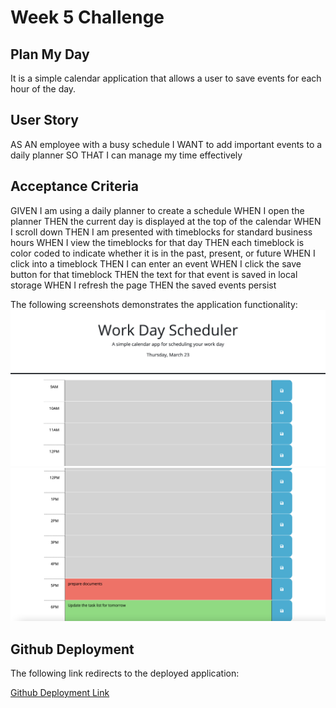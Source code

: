 # Week 5 Challenge

## Plan My Day

It is a simple calendar application that allows a user to save events for each hour of the day.

## User Story

AS AN employee with a busy schedule
I WANT to add important events to a daily planner
SO THAT I can manage my time effectively

## Acceptance Criteria

GIVEN I am using a daily planner to create a schedule
WHEN I open the planner
THEN the current day is displayed at the top of the calendar
WHEN I scroll down
THEN I am presented with timeblocks for standard business hours
WHEN I view the timeblocks for that day
THEN each timeblock is color coded to indicate whether it is in the past, present, or future
WHEN I click into a timeblock
THEN I can enter an event
WHEN I click the save button for that timeblock
THEN the text for that event is saved in local storage
WHEN I refresh the page
THEN the saved events persist

The following screenshots demonstrates the application functionality:
![Landing page of the application](./assets/images/screenshot1.png)
![Adding events in the time-slots of the application and saving them](./assets/images/screenshot2.png)

## Github Deployment

The following link redirects to the deployed application:

[Github Deployment Link](https://sadimamaharjan.github.io//)
